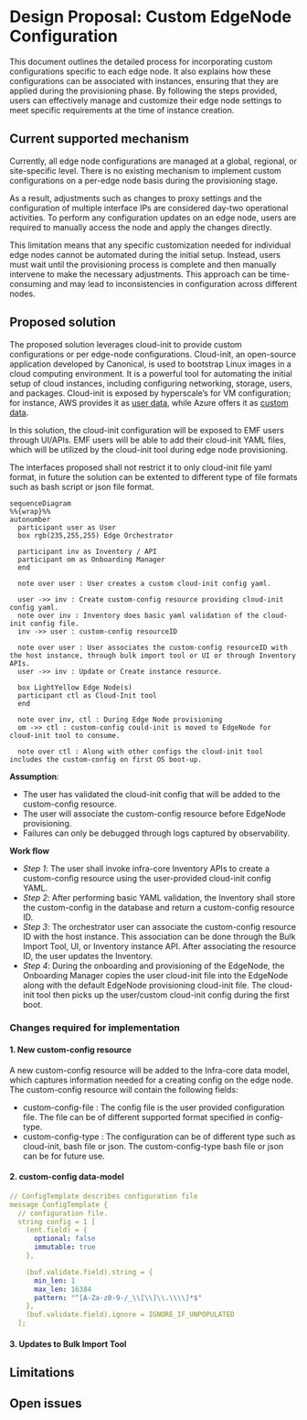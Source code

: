# Design Proposal: Custom EdgeNode Configuration 

This document outlines the detailed process for incorporating custom configurations specific to each edge node. It also explains how these configurations can be associated with instances, ensuring that they are applied during the provisioning phase. By following the steps provided, users can effectively manage and customize their edge node settings to meet specific requirements at the time of instance creation.

## Current supported mechanism

Currently, all edge node configurations are managed at a global, regional, or site-specific level. There is no existing mechanism to implement custom configurations on a per-edge node basis during the provisioning stage. 

As a result, adjustments such as changes to proxy settings and the configuration of multiple interface IPs are considered day-two operational activities. To perform any configuration updates on an edge node, users are required to manually access the node and apply the changes directly.

This limitation means that any specific customization needed for individual edge nodes cannot be automated during the initial setup. Instead, users must wait until the provisioning process is complete and then manually intervene to make the necessary adjustments. This approach can be time-consuming and may lead to inconsistencies in configuration across different nodes.

## Proposed solution
The proposed solution leverages cloud-init to provide custom configurations or per edge-node configurations. 
Cloud-init, an open-source application developed by Canonical, is used to bootstrap Linux images in a cloud computing environment. It is a powerful tool for automating the initial setup of cloud instances, including configuring networking, storage, users, and packages. Cloud-init is exposed by hyperscale’s for VM configuration; for instance, AWS provides it as [user data](https://docs.aws.amazon.com/AWSEC2/latest/UserGuide/user-data.html#userdata-linux), while Azure offers it as [custom data](https://learn.microsoft.com/en-us/azure/virtual-machines/linux/using-cloud-init). 

In this solution, the cloud-init configuration will be exposed to EMF users through UI/APIs. EMF users will be able to add their cloud-init YAML files, which will be utilized by the cloud-init tool during edge node provisioning.

The interfaces proposed shall not restrict it to only cloud-init file yaml format, in future the solution can be extented to different type of file formats such as bash script or json file format.

```mermaid
sequenceDiagram
%%{wrap}%%
autonumber
  participant user as User
  box rgb(235,255,255) Edge Orchestrator

  participant inv as Inventory / API
  participant om as Onboarding Manager
  end
  
  note over user : User creates a custom cloud-init config yaml.

  user ->> inv : Create custom-config resource providing cloud-init config yaml.
  note over inv : Inventory does basic yaml validation of the cloud-init config file.
  inv ->> user : custom-config resourceID 

  note over user : User associates the custom-config resourceID with the host instance, through bulk import tool or UI or through Inventory APIs.
  user ->> inv : Update or Create instance resource. 

  box LightYellow Edge Node(s)
  participant ctl as Cloud-Init tool
  end

  note over inv, ctl : During Edge Node provisioning
  om ->> ctl : custom-config could-init is moved to EdgeNode for cloud-init tool to consume.

  note over ctl : Along with other configs the cloud-init tool includes the custom-config on first OS boot-up.

```
**Assumption**:
- The user has validated the cloud-init config that will be added to the custom-config resource.
- The user will associate the custom-config resource before EdgeNode provisioning.
- Failures can only be debugged through logs captured by observability.

**Work flow**
- *Step 1*: The user shall invoke infra-core Inventory APIs to create a custom-config resource using the user-provided cloud-init config YAML.
- *Step 2*: After performing basic YAML validation, the Inventory shall store the custom-config in the database and return a custom-config resource ID.
- *Step 3*: The orchestrator user can associate the custom-config resource ID with the host instance. This association can be done through the Bulk Import Tool, UI, or Inventory instance API. After associating the resource ID, the user updates the Inventory.
- *Step 4*: During the onboarding and provisioning of the EdgeNode, the Onboarding Manager copies the user cloud-init file into the EdgeNode along with the default EdgeNode provisioning cloud-init file. The cloud-init tool then picks up the user/custom cloud-init config during the first boot. 

### Changes required for implementation 
#### 1. New custom-config resource
A new custom-config resource will be added to the Infra-core data model, which captures information needed for a creating config on the edge node. The custom-config resource will contain the following fields:

- custom-config-file : The config file is the user provided configuration file. The file can be of different supported format specified in config-type. 
- custom-config-type : The configuration can be of different type such as cloud-init, bash file or json. The custom-config-type bash file or json can be for future use.


#### 2. custom-config data-model

```yaml
// ConfigTemplate describes configuration file 
message ConfigTemplate {
  // configuration file.
  string config = 1 [
    (ent.field) = {
      optional: false
      immutable: true
    },

    (buf.validate.field).string = {
      min_len: 1
      max_len: 16384
      pattern: "^[A-Za-z0-9-/_\\[\\]\\.\\\\]*$"
    },
    (buf.validate.field).ignore = IGNORE_IF_UNPOPULATED
  ];

```

#### 3. Updates to Bulk Import Tool 

## Limitations

## Open issues